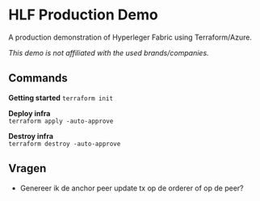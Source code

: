 # HLF Production Demo

A production demonstration of Hyperleger Fabric using Terraform/Azure. 

_This demo is not affiliated with the used brands/companies._

## Commands

**Getting started**
`terraform init`

**Deploy infra**  
`terraform apply -auto-approve`  

**Destroy infra**  
`terraform destroy -auto-approve`  

## Vragen

- Genereer ik de anchor peer update tx op de orderer of op de peer?
